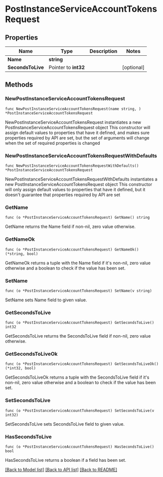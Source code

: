 # PostInstanceServiceAccountTokensRequest

## Properties

Name | Type | Description | Notes
------------ | ------------- | ------------- | -------------
**Name** | **string** |  | 
**SecondsToLive** | Pointer to **int32** |  | [optional] 

## Methods

### NewPostInstanceServiceAccountTokensRequest

`func NewPostInstanceServiceAccountTokensRequest(name string, ) *PostInstanceServiceAccountTokensRequest`

NewPostInstanceServiceAccountTokensRequest instantiates a new PostInstanceServiceAccountTokensRequest object
This constructor will assign default values to properties that have it defined,
and makes sure properties required by API are set, but the set of arguments
will change when the set of required properties is changed

### NewPostInstanceServiceAccountTokensRequestWithDefaults

`func NewPostInstanceServiceAccountTokensRequestWithDefaults() *PostInstanceServiceAccountTokensRequest`

NewPostInstanceServiceAccountTokensRequestWithDefaults instantiates a new PostInstanceServiceAccountTokensRequest object
This constructor will only assign default values to properties that have it defined,
but it doesn't guarantee that properties required by API are set

### GetName

`func (o *PostInstanceServiceAccountTokensRequest) GetName() string`

GetName returns the Name field if non-nil, zero value otherwise.

### GetNameOk

`func (o *PostInstanceServiceAccountTokensRequest) GetNameOk() (*string, bool)`

GetNameOk returns a tuple with the Name field if it's non-nil, zero value otherwise
and a boolean to check if the value has been set.

### SetName

`func (o *PostInstanceServiceAccountTokensRequest) SetName(v string)`

SetName sets Name field to given value.


### GetSecondsToLive

`func (o *PostInstanceServiceAccountTokensRequest) GetSecondsToLive() int32`

GetSecondsToLive returns the SecondsToLive field if non-nil, zero value otherwise.

### GetSecondsToLiveOk

`func (o *PostInstanceServiceAccountTokensRequest) GetSecondsToLiveOk() (*int32, bool)`

GetSecondsToLiveOk returns a tuple with the SecondsToLive field if it's non-nil, zero value otherwise
and a boolean to check if the value has been set.

### SetSecondsToLive

`func (o *PostInstanceServiceAccountTokensRequest) SetSecondsToLive(v int32)`

SetSecondsToLive sets SecondsToLive field to given value.

### HasSecondsToLive

`func (o *PostInstanceServiceAccountTokensRequest) HasSecondsToLive() bool`

HasSecondsToLive returns a boolean if a field has been set.


[[Back to Model list]](../README.md#documentation-for-models) [[Back to API list]](../README.md#documentation-for-api-endpoints) [[Back to README]](../README.md)


